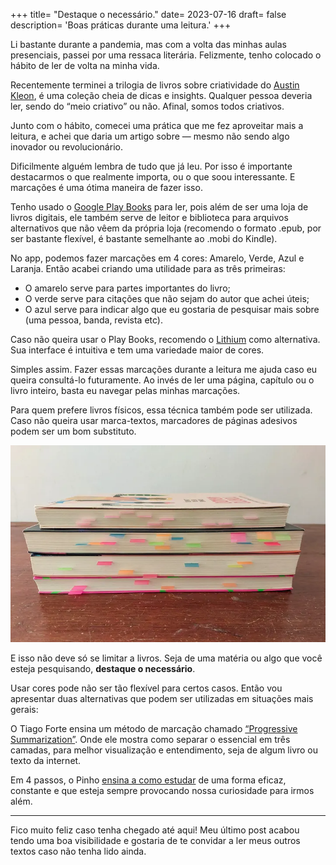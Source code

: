 +++
title= "Destaque o necessário."
date= 2023-07-16
draft= false
description= 'Boas práticas durante uma leitura.'
+++

Li bastante durante a pandemia, mas com a volta das minhas aulas presenciais, passei por uma ressaca literária. Felizmente, tenho colocado o hábito de ler de volta na minha vida.

Recentemente terminei a trilogia de livros sobre criatividade do [Austin Kleon](https://austinkleon.com/books/), é uma coleção cheia de dicas e insights. Qualquer pessoa deveria ler, sendo do “meio criativo” ou não. Afinal, somos todos criativos.

Junto com o hábito, comecei uma prática que me fez aproveitar mais a leitura, e achei que daria um artigo sobre — mesmo não sendo algo inovador ou revolucionário.

Dificilmente alguém lembra de tudo que já leu. Por isso é importante destacarmos o que realmente importa, ou o que soou interessante. E marcações é uma ótima maneira de fazer isso.

Tenho usado o [Google Play Books](https://play.google.com/store/apps/details?id=com.google.android.apps.books) para ler, pois além de ser uma loja de livros digitais, ele também serve de leitor e biblioteca para arquivos alternativos que não vêem da própria loja (recomendo o formato .epub, por ser bastante flexível, é bastante semelhante ao .mobi do Kindle).

No app, podemos fazer marcações em 4 cores: Amarelo, Verde, Azul e Laranja. Então acabei criando uma utilidade para as três primeiras:

- O amarelo serve para partes importantes do livro;
- O verde serve para citações que não sejam do autor que achei úteis;
- O azul serve para indicar algo que eu gostaria de pesquisar mais sobre (uma pessoa, banda, revista etc).

Caso não queira usar o Play Books, recomendo o [Lithium](https://play.google.com/store/apps/details?id=com.faultexception.reader) como alternativa. Sua interface é intuitiva e tem uma variedade maior de cores.

Simples assim. Fazer essas marcações durante a leitura me ajuda caso eu queira consultá-lo futuramente. Ao invés de ler uma página, capítulo ou o livro inteiro, basta eu navegar pelas minhas marcações.

Para quem prefere livros físicos, essa técnica também pode ser utilizada. Caso não queira usar marca-textos, marcadores de páginas adesivos podem ser um bom substituto.

![livros](img/raissa.webp)

E isso não deve só se limitar a livros. Seja de uma matéria ou algo que você esteja pesquisando, **destaque o necessário**.

Usar cores pode não ser tão flexível para certos casos. Então vou apresentar duas alternativas que podem ser utilizadas em situações mais gerais:

O Tiago Forte ensina um método de marcação chamado [“Progressive Summarization”](https://youtu.be/73s6Dgg3NZ0). Onde ele mostra como separar o essencial em três camadas, para melhor visualização e entendimento, seja de algum livro ou texto da internet.

Em 4 passos, o Pinho [ensina a como estudar](https://youtu.be/NbzWuhwWJJM) de uma forma eficaz, constante e que esteja sempre provocando nossa curiosidade para irmos além.

---

Fico muito feliz caso tenha chegado até aqui! Meu último post acabou tendo uma boa visibilidade e gostaria de te convidar a ler meus outros textos caso não tenha lido ainda.